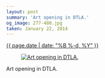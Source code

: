 ```yaml
---
layout: post
summary: 'Art opening in DTLA.'
og_image: 277-480.jpg
taken: January 22, 2014
---
```


<div class="post">
 <time>
  <a href="/277">
   {{ page.date | date: "%B %-d, %Y" }}
  </a>
 </time>
 <a href="/277">
  <figure data-taken="1/22/2014">
   <img alt="Art opening in DTLA." sizes="(min-width: 700px) 50vw, calc(100vw - 2rem)" src="{{ site.assets_url }}/277-240.jpg" srcset="{{ site.assets_url }}/277-480.jpg 480w, {{ site.assets_url }}/277-360.jpg 360w, {{ site.assets_url }}/277-240.jpg 240w, {{ site.assets_url }}/277-120.jpg 120w"/>
  </figure>
 </a>
 <span>
  Art opening in DTLA.
 </span>
</div>
